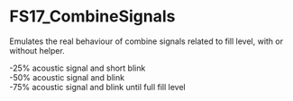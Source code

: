# FS17_CombineSignals
Emulates the real behaviour of combine signals related to fill level, with or without helper.  
  
-25% acoustic signal and short blink  
-50% acoustic signal and blink  
-75% acoustic signal and blink until full fill level  